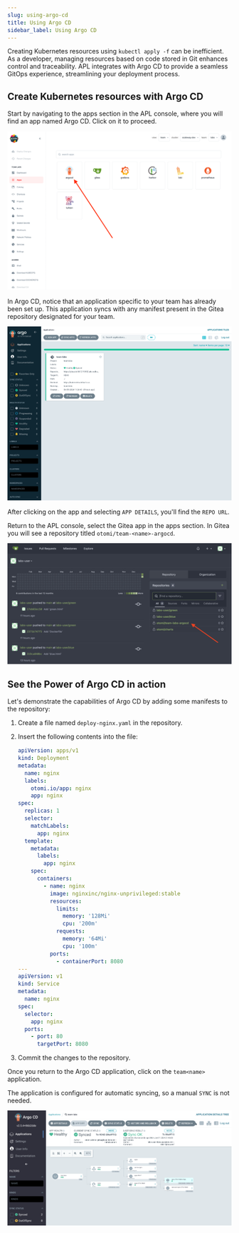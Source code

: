 ```yaml
---
slug: using-argo-cd
title: Using Argo CD
sidebar_label: Using Argo CD
---
```


Creating Kubernetes resources using `kubectl apply -f` can be inefficient. As a developer, managing resources based on code stored in Git enhances control and traceability. APL integrates with Argo CD to provide a seamless GitOps experience, streamlining your deployment process.

## Create Kubernetes resources with Argo CD

Start by navigating to the apps section in the APL console, where you will find an app named Argo CD. Click on it to proceed.

![Argo CD App in APL Console](../../img/team-app-argo.png)

In Argo CD, notice that an application specific to your team has already been set up. This application syncs with any manifest present in the Gitea repository designated for your team.

![Argo CD Team Application Overview](../../img/argo-team-app.png)

After clicking on the app and selecting `APP DETAILS`, you'll find the `REPO URL`.

Return to the APL console, select the Gitea app in the apps section. In Gitea you will see a repository titled `otomi/team-<name>-argocd`.

![Gitea Repository for Argo CD in APL](../../img/argo-team-repo.png)

## See the Power of Argo CD in action

Let's demonstrate the capabilities of Argo CD by adding some manifests to the repository:

1. Create a file named `deploy-nginx.yaml` in the repository.
2. Insert the following contents into the file:

   ```yaml
   apiVersion: apps/v1
   kind: Deployment
   metadata:
     name: nginx
     labels:
       otomi.io/app: nginx
       app: nginx
   spec:
     replicas: 1
     selector:
       matchLabels:
         app: nginx
     template:
       metadata:
         labels:
           app: nginx
       spec:
         containers:
           - name: nginx
             image: nginxinc/nginx-unprivileged:stable
             resources:
               limits:
                 memory: '128Mi'
                 cpu: '200m'
               requests:
                 memory: '64Mi'
                 cpu: '100m'
             ports:
               - containerPort: 8080
   ---
   apiVersion: v1
   kind: Service
   metadata:
     name: nginx
   spec:
     selector:
       app: nginx
     ports:
       - port: 80
         targetPort: 8080
   ```

3. Commit the changes to the repository.

Once you return to the Argo CD application, click on the `team<name>` application.

The application is configured for automatic syncing, so a manual `SYNC` is not needed.

![Syncing in ArgoCD](../../img/argo-team-sync.png)



